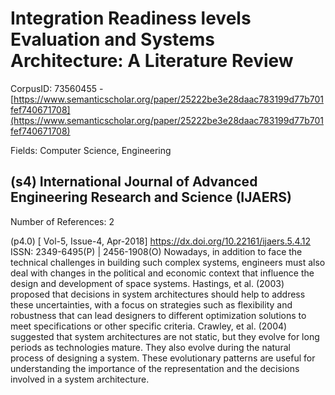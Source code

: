 # Integration Readiness levels Evaluation and Systems Architecture: A Literature Review

CorpusID: 73560455 - [https://www.semanticscholar.org/paper/25222be3e28daac783199d77b701fef740671708](https://www.semanticscholar.org/paper/25222be3e28daac783199d77b701fef740671708)

Fields: Computer Science, Engineering

## (s4) International Journal of Advanced Engineering Research and Science (IJAERS)
Number of References: 2

(p4.0) [ Vol-5, Issue-4, Apr-2018]  https://dx.doi.org/10.22161/ijaers.5.4.12  ISSN: 2349-6495(P) | 2456-1908(O) Nowadays, in addition to face the technical challenges in building such complex systems, engineers must also deal with changes in the political and economic context that influence the design and development of space systems. Hastings, et al. (2003) proposed that decisions in system architectures should help to address these uncertainties, with a focus on strategies such as flexibility and robustness that can lead designers to different optimization solutions to meet specifications or other specific criteria. Crawley, et al. (2004) suggested that system architectures are not static, but they evolve for long periods as technologies mature. They also evolve during the natural process of designing a system. These evolutionary patterns are useful for understanding the importance of the representation and the decisions involved in a system architecture.
